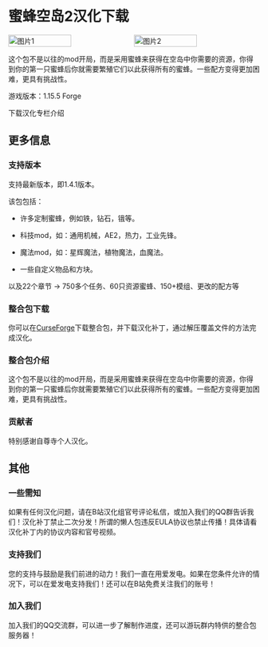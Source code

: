 <script setup>
import ButtonComponent from '../.vitepress/theme/components/ButtonComponent.vue'
</script>

# 蜜蜂空岛2汉化下载
<div style="display: flex">
  <img src="https://s21.ax1x.com/2024/05/04/pkAVmV0.jpg" style="width:50%" alt="图片1">
  <img src="https://s1.ax1x.com/2023/07/28/pCx4JFf.jpg" style="width:50%" alt="图片2">
</div>

这个包不是以往的mod开局，而是采用蜜蜂来获得在空岛中你需要的资源，你得到你的第一只蜜蜂后你就需要繁殖它们以此获得所有的蜜蜂。一些配方变得更加困难，更具有挑战性。

游戏版本：1.15.5 Forge

<div style="display: flex;">
  <ButtonComponent link="https://vmhanhuazu.lanzouv.com/S-B-VM-cn-1">下载汉化</ButtonComponent>
  <ButtonComponent buttonClass='button2' link="https://b23.tv/SqwMd0R">专栏介绍</ButtonComponent>
</div>


## 更多信息
### 支持版本
支持最新版本，即1.4.1版本。

该包包括：

- 许多定制蜜蜂，例如铁，钻石，锇等。

- 科技mod，如：通用机械，AE2，热力，工业先锋。

- 魔法mod，如：星辉魔法，植物魔法，血魔法。

- 一些自定义物品和方块。

以及22个章节 -> 750多个任务、60只资源蜜蜂、150+模组、更改的配方等

### 整合包下载
你可以在[CurseForge](https://www.curseforge.com/minecraft/modpacks/sky-bees-2)下载整合包，并下载汉化补丁，通过解压覆盖文件的方法完成汉化。

### 整合包介绍
这个包不是以往的mod开局，而是采用蜜蜂来获得在空岛中你需要的资源，你得到你的第一只蜜蜂后你就需要繁殖它们以此获得所有的蜜蜂。一些配方变得更加困难，更具有挑战性。


### 贡献者
特别感谢自尊寺个人汉化。

## 其他
### 一些需知
如果有任何汉化问题，请在B站汉化组官号评论私信，或加入我们的QQ群告诉我们！汉化补丁禁止二次分发！所谓的懒人包违反EULA协议也禁止传播！具体请看汉化补丁内的协议内容和官号视频。

### 支持我们
您的支持与鼓励是我们前进的动力！我们一直在用爱发电。如果在您条件允许的情况下，可以在爱发电支持我们！还可以在B站免费关注我们的账号！

### 加入我们
加入我们的QQ交流群，可以进一步了解制作进度，还可以游玩群内特供的整合包服务器！